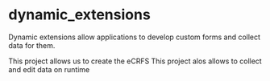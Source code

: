 # dynamic_extensions
Dynamic extensions allow applications to develop custom forms and collect data for them.

This project allows us to create the eCRFS
This project alos allows to collect and edit data on runtime
